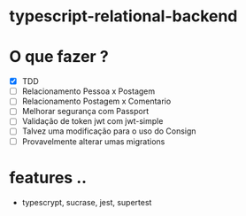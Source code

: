 # typescript-relational-backend

# O que fazer ?

-   [x] TDD
-   [ ] Relacionamento Pessoa x Postagem
-   [ ] Relacionamento Postagem x Comentario
-   [ ] Melhorar segurança com Passport
-   [ ] Validação de token jwt com jwt-simple
-   [ ] Talvez uma modificação para o uso do Consign
-   [ ] Provavelmente alterar umas migrations

# features ..

-   typescrypt, sucrase, jest, supertest
